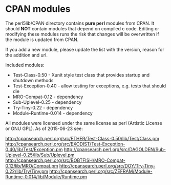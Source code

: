 CPAN modules
============

The perl5lib/CPAN directory contains **pure perl** modules from
CPAN. It should **NOT** contain modules that depend on compiled c
code. Editing or modifying these modules runs the risk that changes
will be overwritten if the module is updated from CPAN.

If you add a new module, please update the list with the version,
reason for the addition and url.

Included modules:

 * Test-Class-0.50 - Xunit style test class that provides startup and shutdown methods
 * Test-Exception-0.40 - allow testing for exceptions, e.g. tests that should die
 * MRO-Compat-0.12 - dependency
 * Sub-Uplevel-0.25 - dependency
 * Try-Tiny-0.22 - dependency
 * Module-Runtime-0.014 - dependency

All modules were licensed under the same license as perl (Artistic
License or GNU GPL). As of 2015-06-23 see:

http://cpansearch.perl.org/src/ETHER/Test-Class-0.50/lib/Test/Class.pm
http://cpansearch.perl.org/src/EXODIST/Test-Exception-0.40/lib/Test/Exception.pm
http://cpansearch.perl.org/src/DAGOLDEN/Sub-Uplevel-0.25/lib/Sub/Uplevel.pm
http://cpansearch.perl.org/src/BOBTFISH/MRO-Compat-0.12/lib/MRO/Compat.pm
http://cpansearch.perl.org/src/DOY/Try-Tiny-0.22/lib/Try/Tiny.pm
http://cpansearch.perl.org/src/ZEFRAM/Module-Runtime-0.014/lib/Module/Runtime.pm

